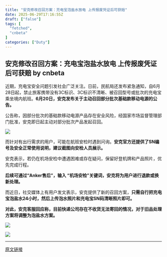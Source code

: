 ```yaml
---
title: "安克修改召回方案：充电宝泡盐水放电 上传报废凭证后可获赔"
date: 2025-06-29T17:16:55Z
draft: ["false"]
tags: [
  "fetched",
  "cnbeta"
]
categories: ["Duty"]
---
```

安克修改召回方案：充电宝泡盐水放电 上传报废凭证后可获赔 by cnbeta
------
<div style="margin-top:10px" class="content" id="artibody"><p><span style="text-wrap-mode: wrap;">近期，充电宝安全问题引发社会广泛关注。日前，民航局还发布紧急通知，自6月28日起，禁止旅客携带没有3C标识、3C标识不清晰、被召回型号或批次的充电宝乘坐境内航班。</span><strong style="text-wrap-mode: wrap;">6月20日，安克发布关于主动召回部分批次基础款移动电源的公告。</strong></p><div class="article-global"></div><p>公告称，因部分批次的基础款移动电源产品存在安全风险，经国家市场监督管理部门批准，安克即日起主动对部分批次产品发起召回。</p><p><img src="https://static.cnbetacdn.com/article/2025/0629/6aa771682ee09e6.png"></p><p>而针对有出行需求的用户，可能在航班安检时遇到问询。<strong>安克官方还提供了SN编号及安全正常使用说明，建议截图向安检人员展示。</strong></p><p>安克表示，若仍在机场安检中遭遇困难或存在疑问，保留好登机牌和产品照片，优先完成行程。</p><p><strong>后续可通过“Anker售后”，输入 “机场安检”关键词，安克将为用户进行退款或换新处理。</strong></p><p>而近日，社交媒体上有用户发文表示，安克提供了新的召回方案，<strong>只需自行把充电宝泡盐水24小时，然后上传泡水照片和充电宝SN码清晰照片即可。</strong></p><p><strong>对此，安克客服回应称，目前快递公司存在不收货无法寄回的情况，对于旧品处理方案将调整为泡盐水方案。</strong></p><p><img src="https://static.cnbetacdn.com/article/2025/0629/fbee9d3388753d9.png"></p><p><img src="https://static.cnbetacdn.com/article/2025/0629/20c637a4e6cccdb.png"></p></div>  
<hr>
<a href="https://m.cnbeta.com.tw/wap/view/1509612.htm",target="_blank" rel="noopener noreferrer">原文链接</a>
